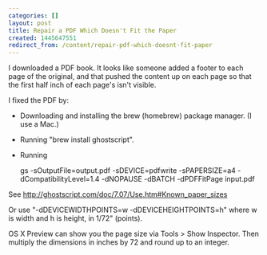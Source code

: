 ```yaml
---
categories: []
layout: post
title: Repair a PDF Which Doesn't Fit the Paper
created: 1445647551
redirect_from: /content/repair-pdf-which-doesnt-fit-paper
---
```

I downloaded a PDF book.  It looks like someone added a footer to each page of the original, and that pushed the content up on each page so that the first half inch of each page's isn't visible.

I fixed the PDF by:

* Downloading and installing the brew (homebrew) package manager.  (I use a Mac.)
* Running "brew install ghostscript".
* Running 

    gs  -sOutputFile=output.pdf  -sDEVICE=pdfwrite  -sPAPERSIZE=a4  -dCompatibilityLevel=1.4  -dNOPAUSE  -dBATCH  -dPDFFitPage  input.pdf

See http://ghostscript.com/doc/7.07/Use.htm#Known_paper_sizes

Or use "-dDEVICEWIDTHPOINTS=w -dDEVICEHEIGHTPOINTS=h" where w is width and h is height, in 1/72" (points).

OS X Preview can show you the page size via Tools > Show Inspector.  Then multiply the dimensions in inches by 72 and round up to an integer.
